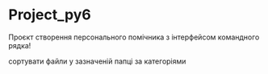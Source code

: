 # Project_py6
Проєкт створення персонального помічника з інтерфейсом командного рядка!

сортувати файли у зазначеній папці за категоріями

